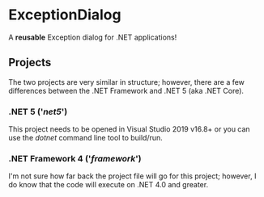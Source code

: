 # ExceptionDialog
A **reusable** Exception dialog for .NET applications!

## Projects

The two projects are very similar in structure; however, there are a few differences between the .NET Framework and .NET 5 (aka .NET Core).

### .NET 5 ('*net5*')

This project needs to be opened in Visual Studio 2019 v16.8+ or you can use the *dotnet* command line tool to build/run.  

### .NET Framework 4 ('*framework*')

I'm not sure how far back the project file will go for this project; however, I do know that the code will execute on .NET 4.0 and greater.
